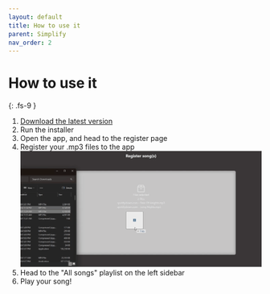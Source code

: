 ```yaml
---
layout: default
title: How to use it
parent: Simplify
nav_order: 2
---
```

# How to use it
{: .fs-9 }

1. [Download the latest version](https://github.com/bloopgoop/music-player/tags)
2. Run the installer
3. Open the app, and head to the register page
4. Register your .mp3 files to the app ![Register songs](/assets/gifs/register.gif)
5. Head to the "All songs" playlist on the left sidebar
6. Play your song!